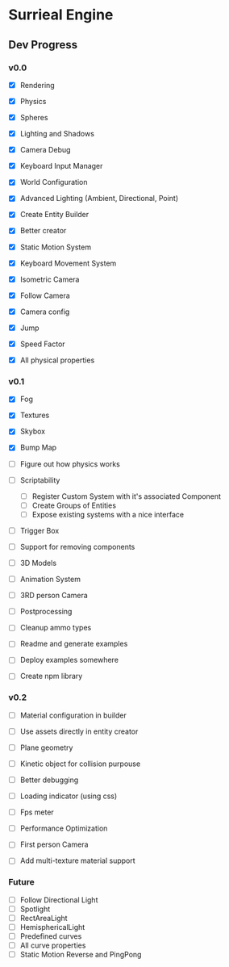 # Surrieal Engine

## Dev Progress

### v0.0

- [x] Rendering
- [x] Physics
- [x] Spheres
- [x] Lighting and Shadows
- [x] Camera Debug

- [x] Keyboard Input Manager
- [x] World Configuration
- [x] Advanced Lighting (Ambient, Directional, Point)
- [x] Create Entity Builder
- [x] Better creator

- [x] Static Motion System
- [x] Keyboard Movement System
- [x] Isometric Camera
- [x] Follow Camera
- [x] Camera config

- [x] Jump
- [x] Speed Factor
- [x] All physical properties

### v0.1

- [x] Fog
- [x] Textures
- [x] Skybox
- [x] Bump Map
- [ ] Figure out how physics works

- [ ] Scriptability
  - [ ] Register Custom System with it's associated Component
  - [ ] Create Groups of Entities
  - [ ] Expose existing systems with a nice interface
- [ ] Trigger Box
- [ ] Support for removing components

- [ ] 3D Models
- [ ] Animation System
- [ ] 3RD person Camera
- [ ] Postprocessing

- [ ] Cleanup ammo types
- [ ] Readme and generate examples
- [ ] Deploy examples somewhere
- [ ] Create npm library

### v0.2

- [ ] Material configuration in builder
- [ ] Use assets directly in entity creator
- [ ] Plane geometry
- [ ] Kinetic object for collision purpouse
- [ ] Better debugging

- [ ] Loading indicator (using css)
- [ ] Fps meter
- [ ] Performance Optimization
- [ ] First person Camera
- [ ] Add multi-texture material support

### Future

- [ ] Follow Directional Light
- [ ] Spotlight
- [ ] RectAreaLight
- [ ] HemisphericalLight
- [ ] Predefined curves
- [ ] All curve properties
- [ ] Static Motion Reverse and PingPong
